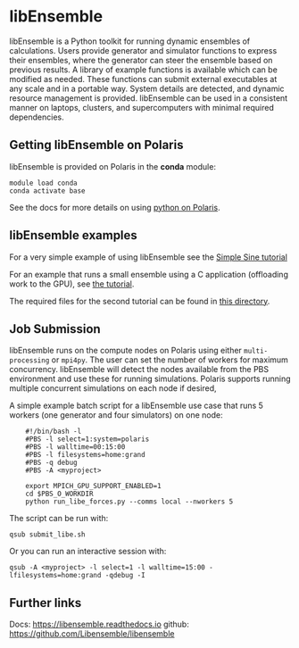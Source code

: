 # libEnsemble

libEnsemble is a Python toolkit for running dynamic ensembles of calculations. Users provide generator and simulator functions to express their ensembles, where the generator can steer the ensemble based on previous results. A library of example functions is available which can be modified as needed. These functions can submit external executables at any scale and in a portable way. System details are detected, and dynamic resource management is provided. libEnsemble can be used in a consistent manner on laptops, clusters, and supercomputers with minimal required dependencies.

## Getting libEnsemble on Polaris

libEnsemble is provided on Polaris in the **conda** module:

    module load conda
    conda activate base

See the docs for more details on using [python on Polaris](https://www.alcf.anl.gov/support/user-guides/polaris/data-science-workflows/python/index.html).

## libEnsemble examples

For a very simple example of using libEnsemble see the [Simple Sine tutorial](https://libensemble.readthedocs.io/en/main/tutorials/local_sine_tutorial.html)

For an example that runs a small ensemble using a C application (offloading work to the GPU), see
[the tutorial](https://libensemble.readthedocs.io/en/main/tutorials/forces_gpu_tutorial.html).

The required files for the second tutorial can be found in [this directory](https://github.com/Libensemble/libensemble/tree/develop/libensemble/tests/scaling_tests/forces).

## Job Submission

libEnsemble runs on the compute nodes on Polaris using either
``multi-processing`` or ``mpi4py``. The user can set the number of workers for
maximum concurrency. libEnsemble will detect the nodes available
from the PBS environment and use these for running simulations. Polaris supports
running multiple concurrent simulations on each node if desired,

A simple example batch script for a libEnsemble use case that runs 5 workers (one
generator and four simulators) on one node:

```shell
    #!/bin/bash -l
    #PBS -l select=1:system=polaris
    #PBS -l walltime=00:15:00
    #PBS -l filesystems=home:grand
    #PBS -q debug
    #PBS -A <myproject>

    export MPICH_GPU_SUPPORT_ENABLED=1
    cd $PBS_O_WORKDIR
    python run_libe_forces.py --comms local --nworkers 5
```

The script can be run with:

    qsub submit_libe.sh

Or you can run an interactive session with:

    qsub -A <myproject> -l select=1 -l walltime=15:00 -lfilesystems=home:grand -qdebug -I

## Further links

Docs:  https://libensemble.readthedocs.io
github: https://github.com/Libensemble/libensemble

